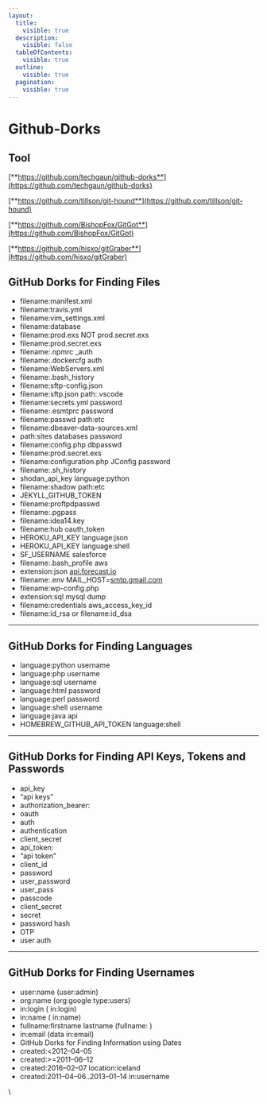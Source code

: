 ```yaml
---
layout:
  title:
    visible: true
  description:
    visible: false
  tableOfContents:
    visible: true
  outline:
    visible: true
  pagination:
    visible: true
---
```


# Github-Dorks

## **Tool**

[**https://github.com/techgaun/github-dorks**](https://github.com/techgaun/github-dorks)

[**https://github.com/tillson/git-hound**](https://github.com/tillson/git-hound)

[**https://github.com/BishopFox/GitGot**](https://github.com/BishopFox/GitGot)

[**https://github.com/hisxo/gitGraber**](https://github.com/hisxo/gitGraber)

## **GitHub Dorks for Finding Files**

* filename:manifest.xml
* filename:travis.yml
* filename:vim\_settings.xml
* filename:database
* filename:prod.exs NOT prod.secret.exs
* filename:prod.secret.exs
* filename:.npmrc \_auth
* filename:.dockercfg auth
* filename:WebServers.xml
* filename:.bash\_history
* filename:sftp-config.json
* filename:sftp.json path:.vscode
* filename:secrets.yml password
* filename:.esmtprc password
* filename:passwd path:etc
* filename:dbeaver-data-sources.xml
* path:sites databases password
* filename:config.php dbpasswd
* filename:prod.secret.exs
* filename:configuration.php JConfig password
* filename:.sh\_history
* shodan\_api\_key language:python
* filename:shadow path:etc
* JEKYLL\_GITHUB\_TOKEN
* filename:proftpdpasswd
* filename:.pgpass
* filename:idea14.key
* filename:hub oauth\_token
* HEROKU\_API\_KEY language:json
* HEROKU\_API\_KEY language:shell
* SF\_USERNAME salesforce
* filename:.bash\_profile aws
* extension:json [api.forecast.io](http://api.forecast.io/)
* filename:.env MAIL\_HOST=[smtp.gmail.com](http://smtp.gmail.com/)
* filename:wp-config.php
* extension:sql mysql dump
* filename:credentials aws\_access\_key\_id
* filename:id\_rsa or filename:id\_dsa

***

## **GitHub Dorks for Finding Languages**

* language:python username
* language:php username
* language:sql username
* language:html password
* language:perl password
* language:shell username
* language:java api
* HOMEBREW\_GITHUB\_API\_TOKEN language:shell

***

## **GitHub Dorks for Finding API Keys, Tokens and Passwords**

* api\_key
* “api keys”
* authorization\_bearer:
* oauth
* auth
* authentication
* client\_secret
* api\_token:
* “api token”
* client\_id
* password
* user\_password
* user\_pass
* passcode
* client\_secret
* secret
* password hash
* OTP
* user auth

***

## **GitHub Dorks for Finding Username**s

* user:name (user:admin)
* org:name (org:google type:users)
* in:login ( in:login)
* in:name ( in:name)
* fullname:firstname lastname (fullname: )
* in:email (data in:email)
* GitHub Dorks for Finding Information using Dates
* created:<2012–04–05
* created:>=2011–06–12
* created:2016–02–07 location:iceland
* created:2011–04–06..2013–01–14 in:username

\
